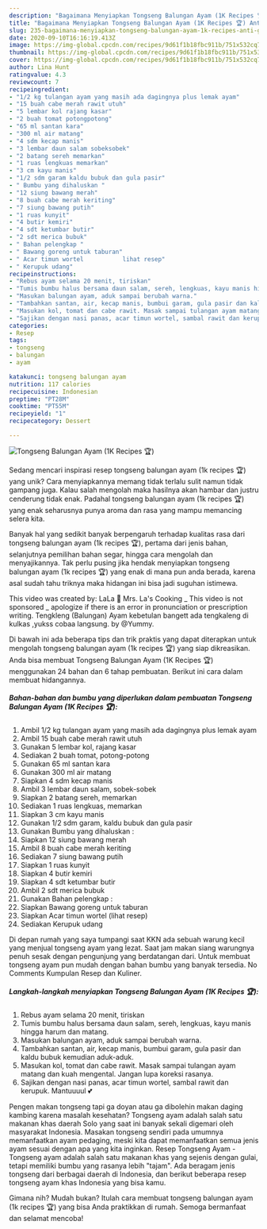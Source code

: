 ```yaml
---
description: "Bagaimana Menyiapkan Tongseng Balungan Ayam (1K Recipes 🏆) Anti Gagal"
title: "Bagaimana Menyiapkan Tongseng Balungan Ayam (1K Recipes 🏆) Anti Gagal"
slug: 235-bagaimana-menyiapkan-tongseng-balungan-ayam-1k-recipes-anti-gagal
date: 2020-09-10T16:16:19.413Z
image: https://img-global.cpcdn.com/recipes/9d61f1b18fbc911b/751x532cq70/tongseng-balungan-ayam-1k-recipes-🏆-foto-resep-utama.jpg
thumbnail: https://img-global.cpcdn.com/recipes/9d61f1b18fbc911b/751x532cq70/tongseng-balungan-ayam-1k-recipes-🏆-foto-resep-utama.jpg
cover: https://img-global.cpcdn.com/recipes/9d61f1b18fbc911b/751x532cq70/tongseng-balungan-ayam-1k-recipes-🏆-foto-resep-utama.jpg
author: Lina Hunt
ratingvalue: 4.3
reviewcount: 7
recipeingredient:
- "1/2 kg tulangan ayam yang masih ada dagingnya plus lemak ayam"
- "15 buah cabe merah rawit utuh"
- "5 lembar kol rajang kasar"
- "2 buah tomat potongpotong"
- "65 ml santan kara"
- "300 ml air matang"
- "4 sdm kecap manis"
- "3 lembar daun salam sobeksobek"
- "2 batang sereh memarkan"
- "1 ruas lengkuas memarkan"
- "3 cm kayu manis"
- "1/2 sdm garam kaldu bubuk dan gula pasir"
- " Bumbu yang dihaluskan "
- "12 siung bawang merah"
- "8 buah cabe merah keriting"
- "7 siung bawang putih"
- "1 ruas kunyit"
- "4 butir kemiri"
- "4 sdt ketumbar butir"
- "2 sdt merica bubuk"
- " Bahan pelengkap "
- " Bawang goreng untuk taburan"
- " Acar timun wortel           lihat resep"
- " Kerupuk udang"
recipeinstructions:
- "Rebus ayam selama 20 menit, tiriskan"
- "Tumis bumbu halus bersama daun salam, sereh, lengkuas, kayu manis hingga harum dan matang."
- "Masukan balungan ayam, aduk sampai berubah warna."
- "Tambahkan santan, air, kecap manis, bumbui garam, gula pasir dan kaldu bubuk kemudian aduk-aduk."
- "Masukan kol, tomat dan cabe rawit. Masak sampai tulangan ayam matang dan kuah mengental. Jangan lupa koreksi rasanya."
- "Sajikan dengan nasi panas, acar timun wortel, sambal rawit dan kerupuk. Mantuuuul 💕"
categories:
- Resep
tags:
- tongseng
- balungan
- ayam

katakunci: tongseng balungan ayam 
nutrition: 117 calories
recipecuisine: Indonesian
preptime: "PT28M"
cooktime: "PT55M"
recipeyield: "1"
recipecategory: Dessert

---
```



![Tongseng Balungan Ayam (1K Recipes 🏆)](https://img-global.cpcdn.com/recipes/9d61f1b18fbc911b/751x532cq70/tongseng-balungan-ayam-1k-recipes-🏆-foto-resep-utama.jpg)

Sedang mencari inspirasi resep tongseng balungan ayam (1k recipes 🏆) yang unik? Cara menyiapkannya memang tidak terlalu sulit namun tidak gampang juga. Kalau salah mengolah maka hasilnya akan hambar dan justru cenderung tidak enak. Padahal tongseng balungan ayam (1k recipes 🏆) yang enak seharusnya punya aroma dan rasa yang mampu memancing selera kita.

Banyak hal yang sedikit banyak berpengaruh terhadap kualitas rasa dari tongseng balungan ayam (1k recipes 🏆), pertama dari jenis bahan, selanjutnya pemilihan bahan segar, hingga cara mengolah dan menyajikannya. Tak perlu pusing jika hendak menyiapkan tongseng balungan ayam (1k recipes 🏆) yang enak di mana pun anda berada, karena asal sudah tahu triknya maka hidangan ini bisa jadi suguhan istimewa.

This video was created by: LaLa 👧 Mrs. La&#39;s Cooking _ This video is not sponsored _ apologize if there is an error in pronunciation or prescription writing. Tengkleng (Balungan) Ayam kebetulan bangett ada tengkaleng di kulkas ,yukss cobaa langsung. by @Yummy.


Di bawah ini ada beberapa tips dan trik praktis yang dapat diterapkan untuk mengolah tongseng balungan ayam (1k recipes 🏆) yang siap dikreasikan. Anda bisa membuat Tongseng Balungan Ayam (1K Recipes 🏆) menggunakan 24 bahan dan 6 tahap pembuatan. Berikut ini cara dalam membuat hidangannya.

<!--inarticleads1-->

##### Bahan-bahan dan bumbu yang diperlukan dalam pembuatan Tongseng Balungan Ayam (1K Recipes 🏆):

1. Ambil 1/2 kg tulangan ayam yang masih ada dagingnya plus lemak ayam
1. Ambil 15 buah cabe merah rawit utuh
1. Gunakan 5 lembar kol, rajang kasar
1. Sediakan 2 buah tomat, potong-potong
1. Gunakan 65 ml santan kara
1. Gunakan 300 ml air matang
1. Siapkan 4 sdm kecap manis
1. Ambil 3 lembar daun salam, sobek-sobek
1. Siapkan 2 batang sereh, memarkan
1. Sediakan 1 ruas lengkuas, memarkan
1. Siapkan 3 cm kayu manis
1. Gunakan 1/2 sdm garam, kaldu bubuk dan gula pasir
1. Gunakan  Bumbu yang dihaluskan :
1. Siapkan 12 siung bawang merah
1. Ambil 8 buah cabe merah keriting
1. Sediakan 7 siung bawang putih
1. Siapkan 1 ruas kunyit
1. Siapkan 4 butir kemiri
1. Siapkan 4 sdt ketumbar butir
1. Ambil 2 sdt merica bubuk
1. Gunakan  Bahan pelengkap :
1. Siapkan  Bawang goreng untuk taburan
1. Siapkan  Acar timun wortel           (lihat resep)
1. Sediakan  Kerupuk udang


Di depan rumah yang saya tumpangi saat KKN ada sebuah warung kecil yang menjual tongseng ayam yang lezat. Saat jam makan siang warungnya penuh sesak dengan pengunjung yang berdatangan dari. Untuk membuat tongseng ayam pun mudah dengan bahan bumbu yang banyak tersedia. No Comments Kumpulan Resep dan Kuliner. 

<!--inarticleads2-->

##### Langkah-langkah menyiapkan Tongseng Balungan Ayam (1K Recipes 🏆):

1. Rebus ayam selama 20 menit, tiriskan
1. Tumis bumbu halus bersama daun salam, sereh, lengkuas, kayu manis hingga harum dan matang.
1. Masukan balungan ayam, aduk sampai berubah warna.
1. Tambahkan santan, air, kecap manis, bumbui garam, gula pasir dan kaldu bubuk kemudian aduk-aduk.
1. Masukan kol, tomat dan cabe rawit. Masak sampai tulangan ayam matang dan kuah mengental. Jangan lupa koreksi rasanya.
1. Sajikan dengan nasi panas, acar timun wortel, sambal rawit dan kerupuk. Mantuuuul 💕


Pengen makan tongseng tapi ga doyan atau ga dibolehin makan daging kambing karena masalah kesehatan? Tongseng ayam adalah salah satu makanan khas daerah Solo yang saat ini banyak sekali digemari oleh masyarakat Indonesia. Masakan tongseng sendiri pada umumnya memanfaatkan ayam pedaging, meski kita dapat memanfaatkan semua jenis ayam sesuai dengan apa yang kita inginkan. Resep Tongseng Ayam - Tongseng ayam adalah salah satu makanan khas yang sejenis dengan gulai, tetapi memiliki bumbu yang rasanya lebih &#34;tajam&#34;. Ada beragam jenis tongseng dari berbagai daerah di Indonesia, dan berikut beberapa resep tongseng ayam khas Indonesia yang bisa kamu. 

Gimana nih? Mudah bukan? Itulah cara membuat tongseng balungan ayam (1k recipes 🏆) yang bisa Anda praktikkan di rumah. Semoga bermanfaat dan selamat mencoba!
